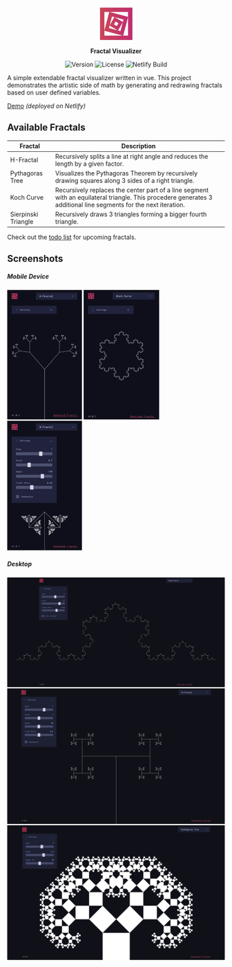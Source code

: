 <p align="center">
	<img width="75" height="75" src="src/assets/logo.png">
</p>
<p align="center">
	<b>Fractal Visualizer</b>
</p>
<p align="center">
	<img src="https://img.shields.io/github/package-json/v/felixgro/fractal-visualizer?color=%23b84961" alt="Version">
	<img src="https://img.shields.io/github/license/felixgro/fractal-visualizer?color=b84961" alt="License">
	<img src="https://img.shields.io/netlify/6918e7b9-3b07-476b-ab53-49a44bfd0040?color=b84961&label=build" alt="Netlify Build">
</p>

A simple extendable fractal visualizer written in vue. This project demonstrates the artistic side of math by generating and redrawing fractals based on user defined variables.

[Demo](https://fractal-visualizer.netlify.app/) *(deployed on Netlify)*

## Available Fractals

| Fractal          | Description   |
|------------------|---------------|
| H-Fractal        | Recursively splits a line at right angle and reduces the length by a given factor. |
| Pythagoras Tree  | Visualizes the Pythagoras Theorem by recursively drawing squares along 3 sides of a right triangle. |
| Koch Curve       | Recursively replaces the center part of a line segment with an equilateral triangle. This procedere generates 3 additional line segments for the next iteration. |
| Sierpinski Triangle | Recursively draws 3 triangles forming a bigger fourth triangle. |

Check out the [todo list](TODO.md) for upcoming fractals.

## Screenshots
<p>
	<h5>Mobile Device</h5>
	<img height="300" src="docs/screenshots/4.jpeg"></img>
	<img height="300" src="docs/screenshots/5.jpeg"></img>
	<img height="300" src="docs/screenshots/6.jpeg"></img>
	<h5>Desktop</h5>
	<img src="docs/screenshots/1.png"></img>
	<img src="docs/screenshots/2.png"></img>
	<img src="docs/screenshots/3.png"></img>
</p>